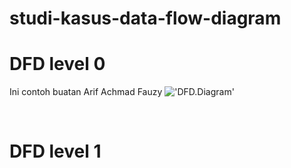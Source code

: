 # studi-kasus-data-flow-diagram
# DFD level 0
Ini contoh buatan Arif Achmad Fauzy
!['DFD.Diagram'](https://g.top4top.io/p_2600t208c1.png)

<br>

# DFD level 1

